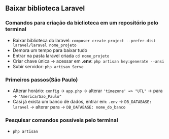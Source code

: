## Baixar biblioteca Laravel

### Comandos para criação da biclioteca em um repositório pelo terminal
- Baixar biblioteca do laravel:  `composer create-project --prefer-dist laravel/laravel nome_projeto`
- Demora um tempo para baixar tudo
- Entrar na pasta laravel criada `cd nome_projeto`
- Criar chave única -> acessar em **.env**: `php artisan key:generate --ansi`
- Subir servidor: `php artisan Serve`

### Primeiros passos(São Paulo)
- Alterar horário: `config` -> `app.php` -> alterar `'timezone' => "UTL"` -> para -> `"America/Sao_Paulo"`
- Casi já exista um banco de dados, entrar em: `.env` -> `DB_DATABASE: laravel` -> alterar para -> `DB_DATABASE: nome_do_banco`

### Pesquisar comandos possíveis pelo terminal
- `php artisan `
